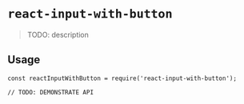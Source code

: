 # `react-input-with-button`

> TODO: description

## Usage

```
const reactInputWithButton = require('react-input-with-button');

// TODO: DEMONSTRATE API
```
